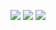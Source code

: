 
![](http://github-profile-summary-cards.vercel.app/api/cards/profile-details?username=RGB-Outl4w&theme=dark)
![](http://github-profile-summary-cards.vercel.app/api/cards/stats?username=RGB-Outl4w&theme=dark)
![](http://github-profile-summary-cards.vercel.app/api/cards/repos-per-language?username=RGB-Outl4w&theme=dark)
